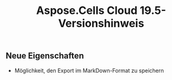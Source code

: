 ﻿---
title: Aspose.Cells Cloud 19.5-Versionshinweis
second_title: Aspose.Cells Cloud Documen
type: docs
url: /de/aspose-cells-cloud-19-5-release-notes/
weight: 50
description: Aspose.Cells Cloud unterstützt Excel zum Erstellen, Konvertieren, Zusammenführen, Aufteilen, Schützen, inneren Objektvorgang usw
---
## **Neue Eigenschaften**
- Möglichkeit, den Export im MarkDown-Format zu speichern
